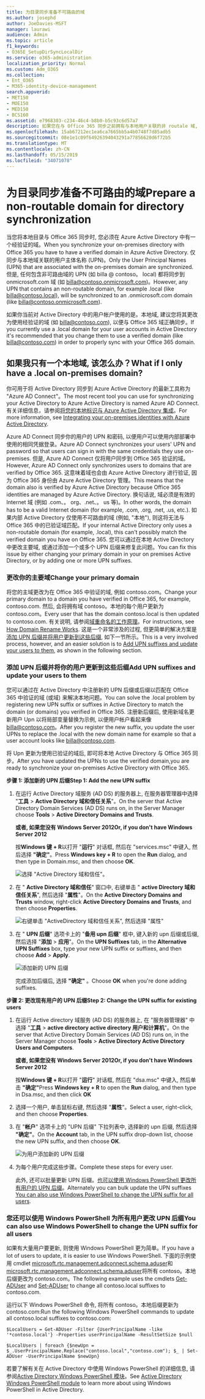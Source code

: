 ```yaml
---
title: 为目录同步准备不可路由的域
ms.author: josephd
author: JoeDavies-MSFT
manager: laurawi
audience: Admin
ms.topic: article
f1_keywords:
- O365E_SetupDirSyncLocalDir
ms.service: o365-administration
localization_priority: Normal
ms.custom: Adm_O365
ms.collection:
- Ent_O365
- M365-identity-device-management
search.appverid:
- MET150
- MOE150
- MED150
- BCS160
ms.assetid: e7968303-c234-46c4-b8b0-b5c93c6d57a7
description: 如果您在与 Office 365 同步之前拥有与本地用户关联的非 routale 域, 请了解要执行的操作。
ms.openlocfilehash: 15ab67212ec1ea6ca7665bb5a4b0748f7d85adb5
ms.sourcegitcommit: 08e1e1c09f64926394043291a77856620d6f72b5
ms.translationtype: MT
ms.contentlocale: zh-CN
ms.lasthandoff: 05/15/2019
ms.locfileid: "34071078"
---
```

# <a name="prepare-a-non-routable-domain-for-directory-synchronization"></a><span data-ttu-id="776e5-103">为目录同步准备不可路由的域</span><span class="sxs-lookup"><span data-stu-id="776e5-103">Prepare a non-routable domain for directory synchronization</span></span>
<span data-ttu-id="776e5-104">当您将本地目录与 Office 365 同步时, 您必须在 Azure Active Directory 中有一个经验证的域。</span><span class="sxs-lookup"><span data-stu-id="776e5-104">When you synchronize your on-premises directory with Office 365 you have to have a verified domain in Azure Active Directory.</span></span> <span data-ttu-id="776e5-105">仅同步与本地域关联的用户主体名称 (UPN)。</span><span class="sxs-lookup"><span data-stu-id="776e5-105">Only the User Principal Names (UPN) that are associated with the on-premises domain are synchronized.</span></span> <span data-ttu-id="776e5-106">但是, 任何包含非可路由域的 UPN (如 billa @ contoso。 local) 都将同步到 onmicrosoft.com 域 (如 billa@contoso.onmicrosoft.com)。</span><span class="sxs-lookup"><span data-stu-id="776e5-106">However, any UPN that contains an non-routable domain, for example .local (like billa@contoso.local), will be synchronized to an .onmicrosoft.com domain (like billa@contoso.onmicrosoft.com).</span></span> 

<span data-ttu-id="776e5-107">如果你当前对 Active Directory 中的用户帐户使用的是。本地域, 建议您将其更改为使用经验证的域 (如 billa@contoso.com), 以便与 Office 365 域正确同步。</span><span class="sxs-lookup"><span data-stu-id="776e5-107">If you currently use a .local domain for your user accounts in Active Directory it's recommended that you change them to use a verified domain (like billa@contoso.com) in order to properly sync with your Office 365 domain.</span></span>
  
## <a name="what-if-i-only-have-a-local-on-premises-domain"></a><span data-ttu-id="776e5-108">如果我只有一个本地域, 该怎么办？</span><span class="sxs-lookup"><span data-stu-id="776e5-108">What if I only have a .local on-premises domain?</span></span>

<span data-ttu-id="776e5-109">你可用于将 Active Directory 同步到 Azure Active Directory 的最新工具称为 "Azure AD Connect"。</span><span class="sxs-lookup"><span data-stu-id="776e5-109">The most recent tool you can use for synchronizing your Active Directory to Azure Active Directory is named Azure AD Connect.</span></span> <span data-ttu-id="776e5-110">有关详细信息，请参阅[将您的本地标识与 Azure Active Directory 集成](https://docs.microsoft.com/azure/architecture/reference-architectures/identity/azure-ad)。</span><span class="sxs-lookup"><span data-stu-id="776e5-110">For more information, see [Integrating your on-premises identities with Azure Active Directory](https://docs.microsoft.com/azure/architecture/reference-architectures/identity/azure-ad).</span></span>
  
<span data-ttu-id="776e5-111">Azure AD Connect 同步你的用户的 UPN 和密码, 以便用户可以使用内部部署中使用的相同凭据登录。</span><span class="sxs-lookup"><span data-stu-id="776e5-111">Azure AD Connect synchronizes your users' UPN and password so that users can sign in with the same credentials they use on-premises.</span></span> <span data-ttu-id="776e5-112">但是, Azure AD Connect 仅将用户同步到 Office 365 验证的域。</span><span class="sxs-lookup"><span data-stu-id="776e5-112">However, Azure AD Connect only synchronizes users to domains that are verified by Office 365.</span></span> <span data-ttu-id="776e5-113">这意味着域也会由 Azure Active Directory 进行验证, 因为 Office 365 身份由 Azure Active Directory 管理。</span><span class="sxs-lookup"><span data-stu-id="776e5-113">This means that the domain also is verified by Azure Active Directory because Office 365 identities are managed by Azure Active Directory.</span></span> <span data-ttu-id="776e5-114">换句话说, 域必须是有效的 Internet 域 (例如 .com、。 org、.net、。 us 等)。</span><span class="sxs-lookup"><span data-stu-id="776e5-114">In other words, the domain has to be a valid Internet domain (for example, .com, .org, .net, .us, etc.).</span></span> <span data-ttu-id="776e5-115">如果内部 Active Directory 仅使用不可路由的域 (例如, "本地"), 则这将无法与 Office 365 中的已验证域匹配。</span><span class="sxs-lookup"><span data-stu-id="776e5-115">If your internal Active Directory only uses a non-routable domain (for example, .local), this can't possibly match the verified domain you have on Office 365.</span></span> <span data-ttu-id="776e5-116">您可以通过在本地 Active Directory 中更改主要域, 或通过添加一个或多个 UPN 后缀来修复此问题。</span><span class="sxs-lookup"><span data-stu-id="776e5-116">You can fix this issue by either changing your primary domain in your on premises Active Directory, or by adding one or more UPN suffixes.</span></span>
  
### <a name="change-your-primary-domain"></a><span data-ttu-id="776e5-117">**更改你的主要域**</span><span class="sxs-lookup"><span data-stu-id="776e5-117">**Change your primary domain**</span></span>

<span data-ttu-id="776e5-118">将您的主域更改为在 Office 365 中验证的域, 例如 contoso.com。</span><span class="sxs-lookup"><span data-stu-id="776e5-118">Change your primary domain to a domain you have verified in Office 365, for example, contoso.com.</span></span> <span data-ttu-id="776e5-119">然后, 会将拥有域 contoso。本地的每个用户更新为 contoso.com。</span><span class="sxs-lookup"><span data-stu-id="776e5-119">Every user that has the domain contoso.local is then updated to contoso.com.</span></span> <span data-ttu-id="776e5-120">有关说明, 请参阅[域重命名的工作原理](https://go.microsoft.com/fwlink/p/?LinkId=624174)。</span><span class="sxs-lookup"><span data-stu-id="776e5-120">For instructions, see [How Domain Rename Works](https://go.microsoft.com/fwlink/p/?LinkId=624174).</span></span> <span data-ttu-id="776e5-121">这是一个非常涉及的过程, 但更简单的解决方案是[添加 UPN 后缀并将用户更新到这些后缀](prepare-a-non-routable-domain-for-directory-synchronization.md#bk_register), 如下一节所示。</span><span class="sxs-lookup"><span data-stu-id="776e5-121">This is a very involved process, however, and an easier solution is to [Add UPN suffixes and update your users to them](prepare-a-non-routable-domain-for-directory-synchronization.md#bk_register), as shown in the following section.</span></span>
  
### <a name="add-upn-suffixes-and-update-your-users-to-them"></a><span data-ttu-id="776e5-122">**添加 UPN 后缀并将你的用户更新到这些后缀**</span><span class="sxs-lookup"><span data-stu-id="776e5-122">**Add UPN suffixes and update your users to them**</span></span>

<span data-ttu-id="776e5-123">您可以通过在 Active Directory 中注册新的 UPN 后缀或后缀以匹配在 Office 365 中验证的域 (或域) 来解决本地问题。</span><span class="sxs-lookup"><span data-stu-id="776e5-123">You can solve the .local problem by registering new UPN suffix or suffixes in Active Directory to match the domain (or domains) you verified in Office 365.</span></span> <span data-ttu-id="776e5-124">注册新后缀后, 使用新域名更新用户 Upn 以将局部变量替换为示例, 以便用户帐户看起来像 billa@contoso.com。</span><span class="sxs-lookup"><span data-stu-id="776e5-124">After you register the new suffix, you update the user UPNs to replace the .local with the new domain name for example so that a user account looks like billa@contoso.com.</span></span>
  
<span data-ttu-id="776e5-125">将 Upn 更新为使用已验证的域后, 即可将本地 Active Directory 与 Office 365 同步。</span><span class="sxs-lookup"><span data-stu-id="776e5-125">After you have updated the UPNs to use the verified domain,you are ready to synchronize your on-premises Active Directory with Office 365.</span></span>
  
 <span data-ttu-id="776e5-126">**步骤 1: 添加新的 UPN 后缀**</span><span class="sxs-lookup"><span data-stu-id="776e5-126">**Step 1: Add the new UPN suffix**</span></span>
  
1. <span data-ttu-id="776e5-127">在运行 Active Directory 域服务 (AD DS) 的服务器上, 在服务器管理器中选择 "**工具** \> **Active Directory 域和信任关系**"。</span><span class="sxs-lookup"><span data-stu-id="776e5-127">On the server that Active Directory Domain Services (AD DS) runs on, in the Server Manager choose **Tools** \> **Active Directory Domains and Trusts**.</span></span>
    
    <span data-ttu-id="776e5-128">**或者, 如果您没有 Windows Server 2012**</span><span class="sxs-lookup"><span data-stu-id="776e5-128">**Or, if you don't have Windows Server 2012**</span></span>
    
    <span data-ttu-id="776e5-129">按**Windows 键 + R**以打开 "**运行**" 对话框, 然后在 "services.msc" 中键入, 然后选择 **"确定"**。</span><span class="sxs-lookup"><span data-stu-id="776e5-129">Press **Windows key + R** to open the **Run** dialog, and then type in Domain.msc, and then choose **OK**.</span></span>
    
    ![选择 "Active Directory 域和信任"。](media/46b6e007-9741-44af-8517-6f682e0ac974.png)
  
2. <span data-ttu-id="776e5-131">在 " **Active Directory 域和信任**" 窗口中, 右键单击 " **active Directory 域和信任关系**", 然后选择 "**属性**"。</span><span class="sxs-lookup"><span data-stu-id="776e5-131">On the **Active Directory Domains and Trusts** window, right-click **Active Directory Domains and Trusts**, and then choose **Properties**.</span></span>
    
    ![右键单击 "ActiveDirectory 域和信任关系", 然后选择 "属性"](media/39d20812-ffb5-4ba9-8d7b-477377ac360d.png)
  
3. <span data-ttu-id="776e5-133">在 " **UPN 后缀**" 选项卡上的 "**备用 upn 后缀**" 框中, 键入新的 upn 后缀或后缀, 然后选择 "**添加** \> **应用**"。</span><span class="sxs-lookup"><span data-stu-id="776e5-133">On the **UPN Suffixes** tab, in the **Alternative UPN Suffixes** box, type your new UPN suffix or suffixes, and then choose **Add** \> **Apply**.</span></span>
    
    ![添加新的 UPN 后缀](media/a4aaf919-7adf-469a-b93f-83ef284c0915.PNG)
  
    <span data-ttu-id="776e5-135">完成添加后缀后, 选择 **"确定"** 。</span><span class="sxs-lookup"><span data-stu-id="776e5-135">Choose **OK** when you're done adding suffixes.</span></span> 
    
 <span data-ttu-id="776e5-136">**步骤 2: 更改现有用户的 UPN 后缀**</span><span class="sxs-lookup"><span data-stu-id="776e5-136">**Step 2: Change the UPN suffix for existing users**</span></span>
  
1. <span data-ttu-id="776e5-137">在运行 Active directory 域服务 (AD DS) 的服务器上, 在 "服务器管理器" 中选择 "**工具** \> **active directory active directory 用户和计算机**"。</span><span class="sxs-lookup"><span data-stu-id="776e5-137">On the server that Active Directory Domain Services (AD DS) runs on, in the Server Manager choose **Tools** \> **Active Directory Active Directory Users and Computers**.</span></span>
    
    <span data-ttu-id="776e5-138">**或者, 如果您没有 Windows Server 2012**</span><span class="sxs-lookup"><span data-stu-id="776e5-138">**Or, if you don't have Windows Server 2012**</span></span>
    
    <span data-ttu-id="776e5-139">按**Windows 键 + R**以打开 "**运行**" 对话框, 然后在 "dsa.msc" 中键入, 然后单击 **"确定"**</span><span class="sxs-lookup"><span data-stu-id="776e5-139">Press **Windows key + R** to open the **Run** dialog, and then type in Dsa.msc, and then click **OK**</span></span>
    
2. <span data-ttu-id="776e5-140">选择一个用户, 单击鼠标右键, 然后选择 "**属性**"。</span><span class="sxs-lookup"><span data-stu-id="776e5-140">Select a user, right-click, and then choose **Properties**.</span></span>
    
3. <span data-ttu-id="776e5-141">在 "**帐户**" 选项卡上的 "UPN 后缀" 下拉列表中, 选择新的 upn 后缀, 然后选择 **"确定"**。</span><span class="sxs-lookup"><span data-stu-id="776e5-141">On the **Account** tab, in the UPN suffix drop-down list, choose the new UPN suffix, and then choose **OK**.</span></span>
    
    ![为用户添加新的 UPN 后缀](media/54876751-49f0-48cc-b864-2623c4835563.png)
  
4. <span data-ttu-id="776e5-143">为每个用户完成这些步骤。</span><span class="sxs-lookup"><span data-stu-id="776e5-143">Complete these steps for every user.</span></span>
    
    <span data-ttu-id="776e5-144">此外, 还可以批量更新 UPN 后缀。[也可以使用 Windows PowerShell 更改所有用户的 UPN 后缀](prepare-a-non-routable-domain-for-directory-synchronization.md#BK_Posh)。</span><span class="sxs-lookup"><span data-stu-id="776e5-144">Alternately you can bulk update the UPN suffixes [You can also use Windows PowerShell to change the UPN suffix for all users](prepare-a-non-routable-domain-for-directory-synchronization.md#BK_Posh).</span></span>
    
### <a name="you-can-also-use-windows-powershell-to-change-the-upn-suffix-for-all-users"></a><span data-ttu-id="776e5-145">**您还可以使用 Windows PowerShell 为所有用户更改 UPN 后缀**</span><span class="sxs-lookup"><span data-stu-id="776e5-145">**You can also use Windows PowerShell to change the UPN suffix for all users**</span></span>

<span data-ttu-id="776e5-146">如果有大量用户要更新, 则使用 Windows PowerShell 更为简单。</span><span class="sxs-lookup"><span data-stu-id="776e5-146">If you have a lot of users to update, it is easier to use Windows PowerShell.</span></span> <span data-ttu-id="776e5-147">下面的示例使用 cmdlet [microsoft.rtc.management.adconnect.schema.aduser](https://go.microsoft.com/fwlink/p/?LinkId=624312)和[microsoft.rtc.management.adconnect.schema.aduser](https://go.microsoft.com/fwlink/p/?LinkId=624313)将所有 contoso。本地后缀更改为 contoso.com。</span><span class="sxs-lookup"><span data-stu-id="776e5-147">The following example uses the cmdlets [Get-ADUser](https://go.microsoft.com/fwlink/p/?LinkId=624312) and [Set-ADUser](https://go.microsoft.com/fwlink/p/?LinkId=624313) to change all contoso.local suffixes to contoso.com.</span></span> 

<span data-ttu-id="776e5-148">运行以下 Windows PowerShell 命令, 将所有 contoso。本地后缀更新为 contoso.com:</span><span class="sxs-lookup"><span data-stu-id="776e5-148">Run the following Windows PowerShell commands to update all contoso.local suffixes to contoso.com:</span></span>
    
  ```
  $LocalUsers = Get-ADUser -Filter {UserPrincipalName -like '*contoso.local'} -Properties userPrincipalName -ResultSetSize $null
  ```

  ```
  $LocalUsers | foreach {$newUpn = $_.UserPrincipalName.Replace("contoso.local","contoso.com"); $_ | Set-ADUser -UserPrincipalName $newUpn}
  ```
<span data-ttu-id="776e5-149">若要了解有关在 Active Directory 中使用 Windows PowerShell 的详细信息, 请参阅[Active Directory Windows PowerShell 模块](https://go.microsoft.com/fwlink/p/?LinkId=624314)。</span><span class="sxs-lookup"><span data-stu-id="776e5-149">See [Active Directory Windows PowerShell module](https://go.microsoft.com/fwlink/p/?LinkId=624314) to learn more about using Windows PowerShell in Active Directory.</span></span> 

